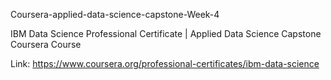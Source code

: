 Coursera-applied-data-science-capstone-Week-4

IBM Data Science Professional Certificate | Applied Data Science Capstone Coursera Course

Link: https://www.coursera.org/professional-certificates/ibm-data-science 
